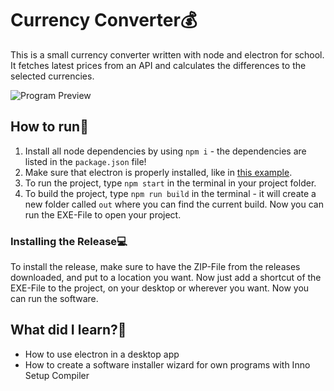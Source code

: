 # Currency Converter💰
This is a small currency converter written with node and electron for school. It fetches latest prices from an API and calculates the differences to the selected currencies.

![Program Preview](https://i.imgur.com/AcmfKAx.png)

## How to run🔧
1) Install all node dependencies by using ``npm i`` - the dependencies are listed in the ``package.json`` file!
2) Make sure that electron is properly installed, like in [this example](https://www.electronjs.org/docs/tutorial/quick-start).
3) To run the project, type ``npm start`` in the terminal in your project folder.
3) To build the project, type ``npm run build`` in the terminal - it will create a new folder called ``out`` where you can find the current build. Now you can run the EXE-File to open your project.

### Installing the Release💻
To install the release, make sure to have the ZIP-File from the releases downloaded, and put to a location you want. Now just add a shortcut of the EXE-File to the project, on your desktop or wherever you want. Now you can run the software.

## What did I learn?🧐
- How to use electron in a desktop app
- How to create a software installer wizard for own programs with Inno Setup Compiler
